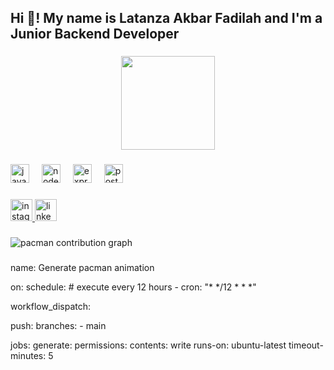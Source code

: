 <h2 align="left">Hi 👋! My name is Latanza Akbar Fadilah and I'm a Junior Backend Developer</h2>

###

<div align="center">
  <img height="150" src="https://media4.giphy.com/media/v1.Y2lkPTc5MGI3NjExOGVrZ3g5dmZ4ZzNieHhvMTlma3FicWtzM3QwODhwbTl5aHk1MHoxbyZlcD12MV9pbnRlcm5hbF9naWZfYnlfaWQmY3Q9Zw/Hld1RfHBeQDmM/giphy.gif"  />
</div>

###

<div align="left">
  <img src="https://cdn.jsdelivr.net/gh/devicons/devicon/icons/javascript/javascript-original.svg" height="30" alt="javascript logo"  />
  <img width="12" />
  <img src="https://cdn.jsdelivr.net/gh/devicons/devicon/icons/nodejs/nodejs-original.svg" height="30" alt="nodejs logo"  />
  <img width="12" />
  <img src="https://cdn.jsdelivr.net/gh/devicons/devicon/icons/express/express-original.svg" height="30" alt="express logo"  />
  <img width="12" />
  <img src="https://cdn.jsdelivr.net/gh/devicons/devicon/icons/postgresql/postgresql-original.svg" height="30" alt="postgresql logo"  />
</div>

###

<div align="left">
  <a href="https://www.instagram.com/ltnzzzz/" target="_blank">
    <img src="https://img.shields.io/static/v1?message=Instagram&logo=instagram&label=&color=E4405F&logoColor=white&labelColor=&style=for-the-badge" height="35" alt="instagram logo"  />
  </a>
  <a href="https://www.linkedin.com/in/latanza-akbar-fadilah-09a857266/" target="_blank">
    <img src="https://img.shields.io/static/v1?message=LinkedIn&logo=linkedin&label=&color=0077B5&logoColor=white&labelColor=&style=for-the-badge" height="35" alt="linkedin logo"  />
  </a>
</div>

###

<picture>
  <source media="(prefers-color-scheme: dark)" srcset="https://raw.githubusercontent.com/ltnzz/ltnzz/output/pacman-contribution-graph-dark.svg">
  <source media="(prefers-color-scheme: light)" srcset="https://raw.githubusercontent.com/ltnzz/ltnzz/output/pacman-contribution-graph.svg">
  <img alt="pacman contribution graph" src="https://raw.githubusercontent.com/ltnzz/ltnzz/output/pacman-contribution-graph.svg">
</picture>

###

name: Generate pacman animation

on:
  schedule: # execute every 12 hours
    - cron: "* */12 * * *"

  workflow_dispatch:

  push:
    branches:
    - main

jobs:
  generate:
    permissions:
      contents: write
    runs-on: ubuntu-latest
    timeout-minutes: 5
